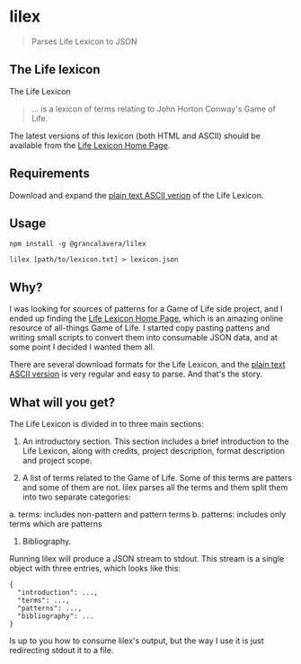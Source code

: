 # lilex

> Parses Life Lexicon to JSON

## The Life lexicon

The Life Lexicon

> ... is a lexicon of terms relating to John Horton Conway's Game of Life.

The latest versions of this lexicon (both HTML and ASCII) should be available from the [Life Lexicon Home Page][life-lexicon].

## Requirements

Download and expand the [plain text ASCII verion][life-lexicon-ascii] of the Life Lexicon.

## Usage

```
npm install -g @grancalavera/lilex

lilex [path/to/lexicon.txt] > lexicon.json
```

## Why?

I was looking for sources of patterns for a Game of Life side project, and I ended up finding the [Life Lexicon Home Page][life-lexicon], which is an amazing online resource of all-things Game of Life. I started copy pasting pattens and writing small scripts to convert them into consumable JSON data, and at some point I decided I wanted them all.

There are several download formats for the Life Lexicon, and the [plain text ASCII version][life-lexicon-ascii] is very regular and easy to parse. And that's the story.

## What will you get?

The Life Lexicon is divided in to three main sections:

1. An introductory section. This section includes a brief introduction to the Life Lexicon, along with credits, project description, format description and project scope.

1. A list of terms related to the Game of Life. Some of this terms are patters and some of them are not. lilex parses all the terms and them split them into two separate categories:

  a. terms: includes non-pattern and pattern terms
  b. patterns: includes only terms which are patterns

1. Bibliography.

Running lilex will produce a JSON stream to stdout. This stream is a single object with three entries, which looks like this:

```
{
  "introduction": ...,
  "terms": ...,
  "patterns": ...,
  "bibliography": ...
}
```

Is up to you how to consume lilex's output, but the way I use it is just redirecting stdout it to a file.

[life-lexicon]:http://www.argentum.freeserve.co.uk/lex_home.htm
[life-lexicon-ascii]:http://www.argentum.freeserve.co.uk/lex_asc.zip
